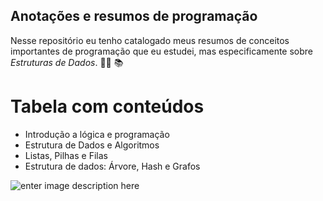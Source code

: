 ## Anotações e resumos de programação

Nesse repositório eu tenho catalogado meus resumos de conceitos importantes de programação que eu estudei, mas especificamente sobre *Estruturas de Dados*.  👩‍💻 📚

# Tabela com conteúdos

 - Introdução a lógica e programação
 - Estrutura de Dados e Algoritmos
 - Listas, Pilhas e Filas
 - Estrutura de dados: Árvore, Hash e Grafos

![enter image description here](https://www.estudaqui.com/wp-content/uploads/2019/03/aplicativos-para-organizar-estudo-1.jpg)


